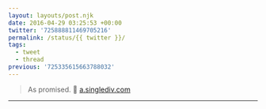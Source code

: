 ```yaml
---
layout: layouts/post.njk
date: 2016-04-29 03:25:53 +00:00
twitter: '725888811469705216'
permalink: /status/{{ twitter }}/
tags: 
  - tweet
  - thread
previous: '725335615663788032'
---
```


> As promised. 🍕 [a.singlediv.com](https://a.singlediv.com)

---
